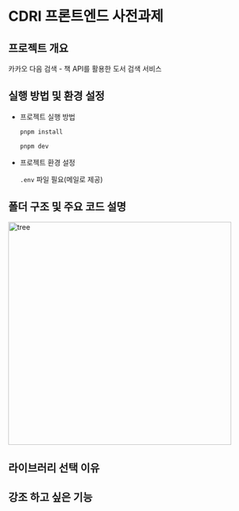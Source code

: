 # CDRI 프론트엔드 사전과제

## 프로젝트 개요

카카오 다음 검색 - 책 API를 활용한 도서 검색 서비스

## 실행 방법 및 환경 설정

- 프로젝트 실행 방법

  ```bash
  pnpm install

  pnpm dev
  ```

- 프로젝트 환경 설정

  `.env` 파일 필요(메일로 제공)

## 폴더 구조 및 주요 코드 설명

<img width="449" alt="tree" src="https://github.com/user-attachments/assets/d6f12611-e23e-439e-b96a-77ce7623a7b6" />

## 라이브러리 선택 이유

## 강조 하고 싶은 기능
